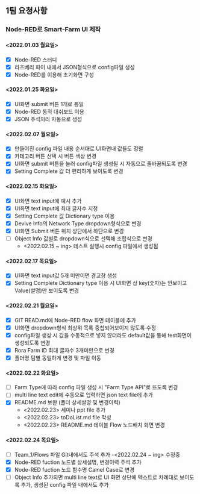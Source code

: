 ## 1팀 요청사항

### Node-RED로 Smart-Farm UI 제작

#### <2022.01.03 월요일>
- [X] Node-RED 스터디
- [X] 라즈베리 파이 내에서 JSON형식으로 config파일 생성
- [X] Node-RED를 이용해 초기화면 구성

#### <2022.01.25 화요일>
- [X] UI화면 submit 버튼 1개로 통일 
- [X] Node-RED 동적 대쉬보드 이용
- [X] JSON 주석처리 자동으로 생성

#### <2022.02.07 월요일>
- [X] 만들어진 config 파일 내용 순서대로 UI화면내 값들도 정렬
- [X] 카테고리 버튼 선택 시 버튼 색상 변경
- [X] UI화면 submit 버튼을 눌러 config파일 생성될 시 자동으로 줄바꿈되도록 변경
- [X] Setting Complete 값 더 편리하게 보이도록 변경

#### <2022.02.15 화요일>
- [X] UI화면 text input에 예시 추가
- [X] UI화면 text input에 최대 글자수 지정 
- [X] Setting Complete 값 Dictionary type 이용
- [X] Devive Info의 Network Type dropdown형식으로 변경
- [X] UI화면 Submit 버튼 위치 상단에서 하단으로 변경
- [ ] Object Info 값별로 dropdown식으로 선택해 조립식으로 변경
  - <2022.02.15 ~ ing> 테스트 실행시 config 파일에서 생성됨

#### <2022.02.17 목요일>
- [X] UI화면 text input값 5개 미만이면 경고창 생성 
- [X] Setting Complete Dictionary type 이용 시 UI화면 상 key(숫자)는 안보이고 Value(설명)만 보이도록 변경

#### <2022.02.21 월요일>
- [X] GIT READ.md에 Node-RED flow 화면 테이블에 추가
- [X] UI화면 dropdown형식 최상위 목록 중첩되어보이지 않도록 수정
- [X] config파일 생성 시 값을 수동적으로 넣지 않더라도 default값을 통해 test화면이 생성되도록 변경
- [X] Rora Farm ID 최대 글자수 3개미만으로 변경
- [X] 폴더명 팀별 동일하게 변경 및 파일 이동

#### <2022.02.22 화요일>
- [ ] Farm Type에 따라 config 파일 생성 시 "Farm Type API"로 뜨도록 변경
- [ ] multi line text edit에 수동으로 입력하면 json text file에 추가
- [X] README.md 보완 (폴더 상세설명 및 변경이력)
  - <2022.02.23> 세미나 ppt file 추가
  - <2022.02.23> toDoList.md file 작성
  - <2022.02.23> README.md 테이블 Flow 노드배치 화면 변경

#### <2022.02.24 목요일>
- [ ] Team_1/Flows 파일 Git내에서도 주석 추가
  -<2022.02.24 ~ ing> 수정중
- [X] Node-RED fuction 노드별 상세설명, 변경이력 주석 추가
- [X] Node-RED fuction 노드 함수명 Camel Case로 변경
- [ ] Object Info 추가되면 multi line text로 UI 화면 상단에 텍스트로 차례대로 보이도록 추가, 생성된 config 파일 내에서도 추가
